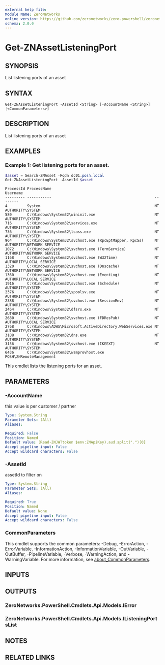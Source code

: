 ```yaml
---
external help file:
Module Name: ZeroNetworks
online version: https://github.com/zeronetworks/zero-powershell/zeronetworks/get-znassetlisteningport
schema: 2.0.0
---
```


# Get-ZNAssetListeningPort

## SYNOPSIS
List listening ports of an asset

## SYNTAX

```
Get-ZNAssetListeningPort -AssetId <String> [-AccountName <String>] [<CommonParameters>]
```

## DESCRIPTION
List listening ports of an asset

## EXAMPLES

### Example 1: Get listening ports for an asset.
```powershell
$asset = Search-ZNAsset -Fqdn dc01.posh.local
Get-ZNAssetListeningPort -AssetId $asset
```

```output
ProcessId ProcessName                                               Username
--------- -----------                                               --------
4         System                                                    NT AUTHORITY\SYSTEM
580       C:\Windows\System32\wininit.exe                           NT AUTHORITY\SYSTEM
716       C:\Windows\System32\services.exe                          NT AUTHORITY\SYSTEM
736       C:\Windows\System32\lsass.exe                             NT AUTHORITY\SYSTEM
964       C:\Windows\System32\svchost.exe (RpcEptMapper, RpcSs)     NT AUTHORITY\NETWORK SERVICE
1072      C:\Windows\System32\svchost.exe (TermService)             NT AUTHORITY\NETWORK SERVICE
1168      C:\Windows\System32\svchost.exe (W32Time)                 NT AUTHORITY\LOCAL SERVICE
1320      C:\Windows\System32\svchost.exe (Dnscache)                NT AUTHORITY\NETWORK SERVICE
1360      C:\Windows\System32\svchost.exe (EventLog)                NT AUTHORITY\LOCAL SERVICE
1916      C:\Windows\System32\svchost.exe (Schedule)                NT AUTHORITY\SYSTEM
2376      C:\Windows\System32\spoolsv.exe                           NT AUTHORITY\SYSTEM
2388      C:\Windows\System32\svchost.exe (SessionEnv)              NT AUTHORITY\SYSTEM
2464      C:\Windows\System32\dfsrs.exe                             NT AUTHORITY\SYSTEM
2680      C:\Windows\System32\svchost.exe (FDResPub)                NT AUTHORITY\LOCAL SERVICE
2768      C:\Windows\ADWS\Microsoft.ActiveDirectory.WebServices.exe NT AUTHORITY\SYSTEM
3108      C:\Windows\System32\dns.exe                               NT AUTHORITY\SYSTEM
3156      C:\Windows\System32\svchost.exe (IKEEXT)                  NT AUTHORITY\SYSTEM
6436      C:\Windows\System32\wsmprovhost.exe                       POSH\ZNRemoteManagement
```

This cmdlet lists the listening ports for an asset.

## PARAMETERS

### -AccountName
this value is per customer / partner

```yaml
Type: System.String
Parameter Sets: (All)
Aliases:

Required: False
Position: Named
Default value: (Read-ZNJWTtoken $env:ZNApiKey).aud.split(".")[0]
Accept pipeline input: False
Accept wildcard characters: False
```

### -AssetId
assetId to filter on

```yaml
Type: System.String
Parameter Sets: (All)
Aliases:

Required: True
Position: Named
Default value: None
Accept pipeline input: False
Accept wildcard characters: False
```

### CommonParameters
This cmdlet supports the common parameters: -Debug, -ErrorAction, -ErrorVariable, -InformationAction, -InformationVariable, -OutVariable, -OutBuffer, -PipelineVariable, -Verbose, -WarningAction, and -WarningVariable. For more information, see [about_CommonParameters](http://go.microsoft.com/fwlink/?LinkID=113216).

## INPUTS

## OUTPUTS

### ZeroNetworks.PowerShell.Cmdlets.Api.Models.IError

### ZeroNetworks.PowerShell.Cmdlets.Api.Models.IListeningPortsList

## NOTES

## RELATED LINKS

